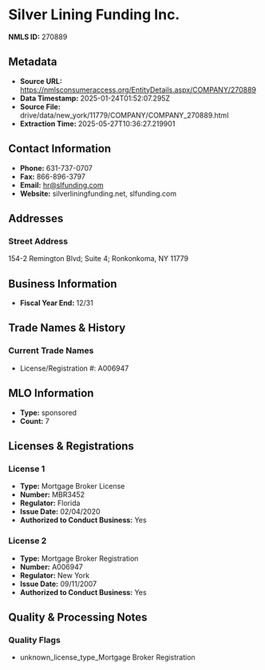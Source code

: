 # Silver Lining Funding Inc.

**NMLS ID:** 270889

## Metadata
- **Source URL:** https://nmlsconsumeraccess.org/EntityDetails.aspx/COMPANY/270889
- **Data Timestamp:** 2025-01-24T01:52:07.295Z
- **Source File:** drive/data/new_york/11779/COMPANY/COMPANY_270889.html
- **Extraction Time:** 2025-05-27T10:36:27.219901

## Contact Information
- **Phone:** 631-737-0707
- **Fax:** 866-896-3797
- **Email:** hr@slfunding.com
- **Website:** silverliningfunding.net, slfunding.com

## Addresses
### Street Address
154-2 Remington Blvd; Suite 4; Ronkonkoma, NY 11779

## Business Information
- **Fiscal Year End:** 12/31

## Trade Names & History
### Current Trade Names
- License/Registration #: A006947

## MLO Information
- **Type:** sponsored
- **Count:** 7

## Licenses & Registrations

### License 1
- **Type:** Mortgage Broker License
- **Number:** MBR3452
- **Regulator:** Florida
- **Issue Date:** 02/04/2020
- **Authorized to Conduct Business:** Yes

### License 2
- **Type:** Mortgage Broker Registration
- **Number:** A006947
- **Regulator:** New York
- **Issue Date:** 09/11/2007
- **Authorized to Conduct Business:** Yes

## Quality & Processing Notes
### Quality Flags
- unknown_license_type_Mortgage Broker Registration

